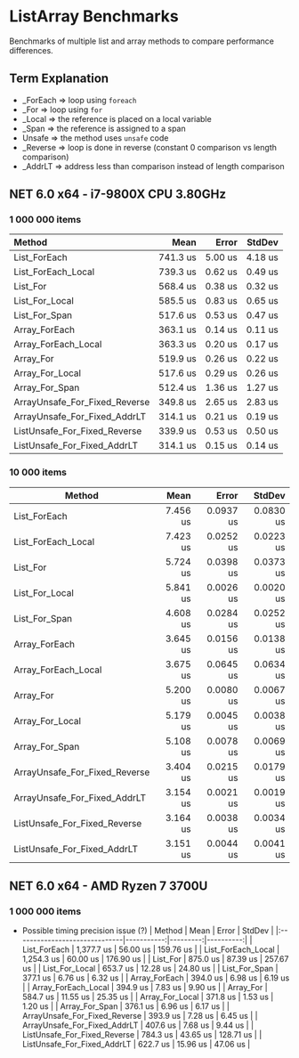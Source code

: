 # ListArray Benchmarks

Benchmarks of multiple list and array methods to compare performance differences.

## Term Explanation
* _ForEach  => loop using `foreach`
* _For      => loop using `for`
* _Local    => the reference is placed on a local variable
* _Span     => the reference is assigned to a span
* Unsafe    => the method uses `unsafe` code
* _Reverse  => loop is done in reverse (constant 0 comparison vs length comparison)
* _AddrLT   => address less than comparison instead of length comparison

## NET 6.0 x64 - i7-9800X CPU 3.80GHz

### 1 000 000 items
|                        Method |     Mean |   Error |  StdDev |
|:------------------------------|---------:|--------:|--------:|
|                  List_ForEach | 741.3 us | 5.00 us | 4.18 us |
|            List_ForEach_Local | 739.3 us | 0.62 us | 0.49 us |
|                      List_For | 568.4 us | 0.38 us | 0.32 us |
|                List_For_Local | 585.5 us | 0.83 us | 0.65 us |
|                 List_For_Span | 517.6 us | 0.53 us | 0.47 us |
|                 Array_ForEach | 363.1 us | 0.14 us | 0.11 us |
|           Array_ForEach_Local | 363.3 us | 0.20 us | 0.17 us |
|                     Array_For | 519.9 us | 0.26 us | 0.22 us |
|               Array_For_Local | 517.6 us | 0.29 us | 0.26 us |
|                Array_For_Span | 512.4 us | 1.36 us | 1.27 us |
| ArrayUnsafe_For_Fixed_Reverse | 349.8 us | 2.65 us | 2.83 us |
|  ArrayUnsafe_For_Fixed_AddrLT | 314.1 us | 0.21 us | 0.19 us |
|  ListUnsafe_For_Fixed_Reverse | 339.9 us | 0.53 us | 0.50 us |
|   ListUnsafe_For_Fixed_AddrLT | 314.1 us | 0.15 us | 0.14 us |

### 10 000 items
|                        Method |     Mean |     Error |    StdDev |
|------------------------------ |---------:|----------:|----------:|
|                  List_ForEach | 7.456 us | 0.0937 us | 0.0830 us |
|            List_ForEach_Local | 7.423 us | 0.0252 us | 0.0223 us |
|                      List_For | 5.724 us | 0.0398 us | 0.0373 us |
|                List_For_Local | 5.841 us | 0.0026 us | 0.0020 us |
|                 List_For_Span | 4.608 us | 0.0284 us | 0.0252 us |
|                 Array_ForEach | 3.645 us | 0.0156 us | 0.0138 us |
|           Array_ForEach_Local | 3.675 us | 0.0645 us | 0.0634 us |
|                     Array_For | 5.200 us | 0.0080 us | 0.0067 us |
|               Array_For_Local | 5.179 us | 0.0045 us | 0.0038 us |
|                Array_For_Span | 5.108 us | 0.0078 us | 0.0069 us |
| ArrayUnsafe_For_Fixed_Reverse | 3.404 us | 0.0215 us | 0.0179 us |
|  ArrayUnsafe_For_Fixed_AddrLT | 3.154 us | 0.0021 us | 0.0019 us |
|  ListUnsafe_For_Fixed_Reverse | 3.164 us | 0.0038 us | 0.0034 us |
|   ListUnsafe_For_Fixed_AddrLT | 3.151 us | 0.0044 us | 0.0041 us |


## NET 6.0 x64 - AMD Ryzen 7 3700U

### 1 000 000 items
* Possible timing precision issue (?)
|                        Method |       Mean |    Error |    StdDev |
|:------------------------------|-----------:|---------:|----------:|
|                  List_ForEach | 1,377.7 us | 56.00 us | 159.76 us |
|            List_ForEach_Local | 1,254.3 us | 60.00 us | 176.90 us |
|                      List_For |   875.0 us | 87.39 us | 257.67 us |
|                List_For_Local |   653.7 us | 12.28 us |  24.80 us |
|                 List_For_Span |   377.1 us |  6.76 us |   6.32 us |
|                 Array_ForEach |   394.0 us |  6.98 us |   6.19 us |
|           Array_ForEach_Local |   394.9 us |  7.83 us |   9.90 us |
|                     Array_For |   584.7 us | 11.55 us |  25.35 us |
|               Array_For_Local |   371.8 us |  1.53 us |   1.20 us |
|                Array_For_Span |   376.1 us |  6.96 us |   6.17 us |
| ArrayUnsafe_For_Fixed_Reverse |   393.9 us |  7.28 us |   6.45 us |
|  ArrayUnsafe_For_Fixed_AddrLT |   407.6 us |  7.68 us |   9.44 us |
|  ListUnsafe_For_Fixed_Reverse |   784.3 us | 43.65 us | 128.71 us |
|   ListUnsafe_For_Fixed_AddrLT |   622.7 us | 15.96 us |  47.06 us |
